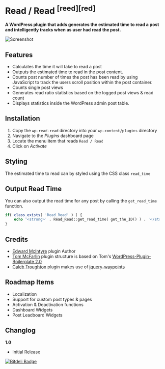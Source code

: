 Read / Read <sup>[reed][red]</sup>
============


**A WordPress plugin that adds generates the estimated time to read a post and intelligently tracks when as user had read the post.**

![Screenshot](http://edwardmcintyre.com/pub/github/wp-read-read.jpg)

## Features
* Calculates the time it will take to read a post
* Outputs the estimated time to read in the post content. 
* Counts post number of times the post has been read by using JavaScript to track the users scroll position within the post container. 
* Counts single post views
* Generates read ratio statistics based on the logged post views & read count
* Displays statistics inside the WordPress admin post table.

## Installation
1. Copy the `wp-read-read` directory into your `wp-content/plugins` directory
2. Navigate to the *Plugins* dashboard page
3. Locate the menu item that reads `Read / Read`
4. Click on *Activate*

## Styling
The estimated time to read can by styled using the CSS class `read_time`


## Output Read Time
You can also output the read time for any post by calling the `get_read_time` function.
```php
if( class_exists( 'Read_Read' ) ) {
    echo '<strong>' . Read_Read::get_read_time( get_the_ID() ) . '</strong>';
}
```

## Credits
* [Edward McIntyre](https://github.com/twittem/) plugin Author
* [Tom McFarlin](http://tommcfarlin.com/) plugin structure is based on Tom's [WordPress-Plugin-Boilerplate 2.0](https://github.com/tommcfarlin/WordPress-Plugin-Boilerplate)
* [Caleb Troughton](https://github.com/imakewebthings) plugin makes use of [jquery-waypoints](https://github.com/imakewebthings/jquery-waypoints)

## Roadmap Items
* Localization
* Support for custom post types & pages
* Activation & Deactivation functions
* Dashboard Widgets
* Post Leadboard Widgets

## Changlog
**1.0**
* Initial Release


[![Bitdeli Badge](https://d2weczhvl823v0.cloudfront.net/twittem/wp-read-read/trend.png)](https://bitdeli.com/free "Bitdeli Badge")

